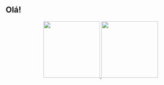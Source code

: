 ## Olá! 

<div align="center">
  <a href="https://github.com/joaopedroluz57">
  <img height="150em" src="https://github-readme-stats.vercel.app/api?username=joaopedroluz57&show_icons=true&theme=dark&include_all_commits=true&count_private=true"/>
  <img height="150em" src="https://github-readme-stats.vercel.app/api/top-langs/?username=joaopedroluz57&layout=compact&langs_count=7&theme=dark"/>
</div>
  
